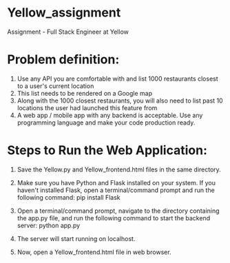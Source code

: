 # Yellow_assignment
Assignment  -  Full Stack Engineer at Yellow

# Problem definition:
1. Use any API you are comfortable with and list 1000 restaurants closest to a user's current location
2. This list needs to be rendered on a Google map
3. Along with the 1000 closest restaurants, you will also need to list past 10 locations the user had launched this feature from
4. A web app / mobile app with any backend is acceptable. Use any programming language and make your code production ready.


# Steps to Run the Web Application:

1. Save the Yellow.py and Yellow_frontend.html files in the same directory.

2. Make sure you have Python and Flask installed on your system. If you haven't installed Flask, open a terminal/command prompt and run the following command:
pip install Flask

3. Open a terminal/command prompt, navigate to the directory containing the app.py file, and run the following command to start the backend server:
python app.py

4. The server will start running on localhost.

5. Now, open a Yellow_frontend.html file in web browser.
